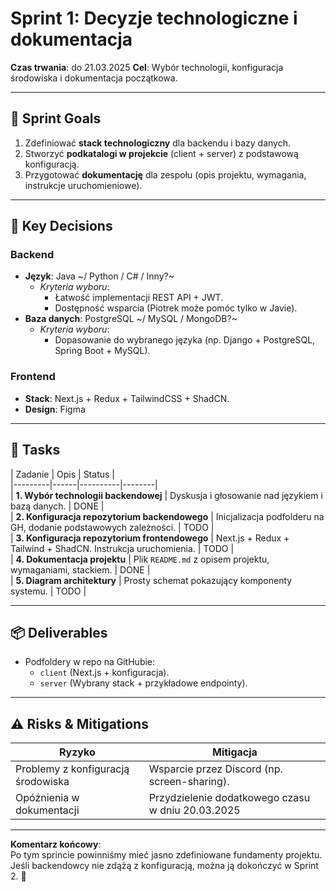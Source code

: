 # Sprint 1: Decyzje technologiczne i dokumentacja  
**Czas trwania**: do  21.03.2025 
**Cel**: Wybór technologii, konfiguracja środowiska i dokumentacja początkowa.  

---

## 🎯 **Sprint Goals**  
1. Zdefiniować **stack technologiczny** dla backendu i bazy danych.  
2. Stworzyć **podkatalogi w projekcie** (client + server) z podstawową konfiguracją.  
3. Przygotować **dokumentację** dla zespołu (opis projektu, wymagania, instrukcje uruchomieniowe).  

---

## 🔑 **Key Decisions**  
### **Backend**  
- **Język**: Java ~/ Python / C# / Inny?~  
  - *Kryteria wyboru*:  
    - Łatwość implementacji REST API + JWT.  
    - Dostępność wsparcia (Piotrek może pomóc tylko w Javie).  
- **Baza danych**: PostgreSQL ~/ MySQL / MongoDB?~  
  - *Kryteria wyboru*:  
    - Dopasowanie do wybranego języka (np. Django + PostgreSQL, Spring Boot + MySQL).  

### **Frontend**  
- **Stack**: Next.js + Redux + TailwindCSS + ShadCN.  
- **Design**: Figma 

---

## 📝 **Tasks**  
| Zadanie | Opis |  Status |  
|---------|------|----------|--------|  
| **1. Wybór technologii backendowej** | Dyskusja i głosowanie nad językiem i bazą danych. | DONE |  
| **2. Konfiguracja repozytorium backendowego** | Inicjalizacja podfolderu na GH, dodanie podstawowych zależności. | TODO |  
| **3. Konfiguracja repozytorium frontendowego** | Next.js + Redux + Tailwind + ShadCN. Instrukcja uruchomienia. | TODO |  
| **4. Dokumentacja projektu** | Plik `README.md` z opisem projektu, wymaganiami, stackiem. | DONE |  
| **5. Diagram architektury** | Prosty schemat pokazujący komponenty systemu. | TODO |  

---

## 📦 **Deliverables**  
- Podfoldery w repo na GitHubie:  
  - `client` (Next.js + konfiguracja).  
  - `server` (Wybrany stack + przykładowe endpointy).  

---

## ⚠️ **Risks & Mitigations**  
| Ryzyko | Mitigacja |  
|--------|-----------|  
| Problemy z konfiguracją środowiska | Wsparcie przez Discord (np. screen-sharing). |  
| Opóźnienia w dokumentacji | Przydzielenie dodatkowego czasu w dniu 20.03.2025 |  

---

**Komentarz końcowy**:  
Po tym sprincie powinniśmy mieć jasno zdefiniowane fundamenty projektu. Jeśli backendowcy nie zdążą z konfiguracją, można ją dokończyć w Sprint 2. 🚀
